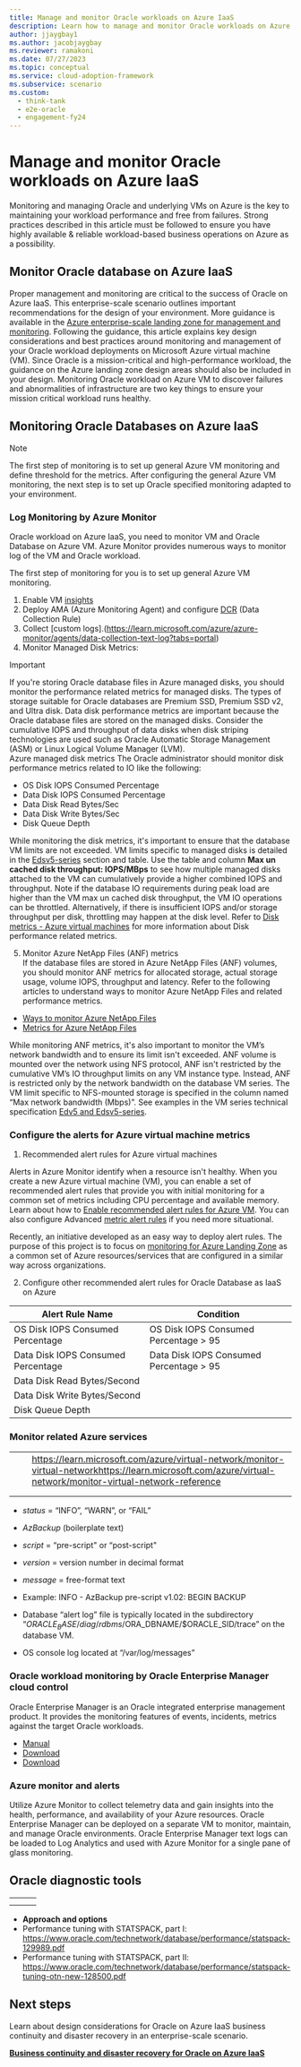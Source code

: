 ```yaml
---
title: Manage and monitor Oracle workloads on Azure IaaS
description: Learn how to manage and monitor Oracle workloads on Azure IaaS
author: jjaygbay1
ms.author: jacobjaygbay
ms.reviewer: ramakoni
ms.date: 07/27/2023
ms.topic: conceptual
ms.service: cloud-adoption-framework
ms.subservice: scenario
ms.custom: 
  - think-tank
  - e2e-oracle
  - engagement-fy24
---
```


# Manage and monitor Oracle workloads on Azure IaaS

Monitoring and managing Oracle and underlying VMs on Azure is the key to maintaining your workload performance and free from failures. Strong practices described in this article must be followed to ensure you have highly available & reliable workload-based business operations on Azure as a possibility.

## Monitor Oracle database on Azure IaaS

Proper management and monitoring are critical to the success of Oracle on Azure IaaS. This enterprise-scale scenario outlines important recommendations for the design of your environment. More guidance is available in the [Azure enterprise-scale landing zone for management and monitoring](https://learn.microsoft.com/azure/cloud-adoption-framework/ready/landing-zone/design-area/management). Following the guidance, this article explains key design considerations and best practices around monitoring and management of your Oracle workload deployments on Microsoft Azure virtual machine (VM). Since Oracle is a mission-critical and high-performance workload, the guidance on the Azure landing zone design areas should also be included in your design. Monitoring Oracle workload on Azure VM to discover failures and abnormalities of infrastructure are two key things to ensure your mission critical workload runs healthy.

## Monitoring Oracle Databases on Azure IaaS

> [!NOTE]
> The first step of monitoring is to set up general Azure VM monitoring and define threshold for the metrics. After configuring the general Azure VM monitoring, the next step is to set up Oracle specified monitoring adapted to your environment.

### Log Monitoring by Azure Monitor

Oracle workload on Azure IaaS, you need to monitor VM and Oracle Database on Azure VM. Azure Monitor provides numerous ways to monitor log of the VM and Oracle workload.

The first step of monitoring for you is to set up general Azure VM monitoring.

1. Enable VM [insights](https://learn.microsoft.com/azure/azure-monitor/vm/vminsights-enable-portal)
2. Deploy AMA (Azure Monitoring Agent) and configure [DCR](https://learn.microsoft.com/azure/azure-monitor/essentials/data-collection-rule-overview) (Data Collection Rule)
3. Collect [custom logs].(https://learn.microsoft.com/azure/azure-monitor/agents/data-collection-text-log?tabs=portal)
4. Monitor Managed Disk Metrics:

>[!IMPORTANT]
>If you're storing Oracle database files in Azure managed disks, you should monitor the performance related metrics for managed disks. The types of storage suitable for Oracle databases are Premium SSD, Premium SSD v2, and Ultra disk. 
>Data disk performance metrics are important because the Oracle database files are stored on the managed disks. Consider the cumulative IOPS and throughput of data disks when disk striping technologies are used such as Oracle Automatic Storage Management (ASM) or Linux Logical Volume Manager (LVM).   
>Azure managed disk metrics
>The Oracle administrator should monitor disk performance metrics related to IO like the following:
>
>- OS Disk IOPS Consumed Percentage
>- Data Disk IOPS Consumed Percentage
>- Data Disk Read Bytes/Sec
>- Data Disk Write Bytes/Sec
>- Disk Queue Depth
>
>While monitoring the disk metrics, it's important to ensure that the database VM limits are not exceeded. VM limits specific to managed disks is detailed in the [Edsv5-series](https://learn.microsoft.com/azure/virtual-machines/edv5-edsv5-series#edsv5-series) section and table. Use the table and column **Max un cached disk throughput: IOPS/MBps** to see how multiple managed disks attached to the VM can cumulatively provide a higher combined IOPS and throughput. Note if the database IO requirements during peak load are higher than the VM max un cached disk throughput, the VM IO operations can be throttled. Alternatively, if there is insufficient IOPS and/or storage throughput per disk, throttling may happen at the disk level. 
> Refer to [Disk metrics - Azure virtual machines](https://learn.microsoft.com/azure/virtual-machines/disks-metrics) for more information about Disk performance related metrics.

5. Monitor Azure NetApp Files (ANF) metrics   
If the database files are stored in Azure NetApp Files (ANF) volumes, you should monitor ANF metrics for allocated storage, actual storage usage, volume IOPS, throughput and latency. Refer to the following articles to understand ways to monitor Azure NetApp Files and related performance metrics.

- [Ways to monitor Azure NetApp Files](https://learn.microsoft.com/azure/azure-netapp-files/monitor-azure-netapp-files)
- [Metrics for Azure NetApp Files](https://learn.microsoft.com/azure/azure-netapp-files/azure-netapp-files-metrics)

While monitoring ANF metrics, it's also important to monitor the VM’s network bandwidth and to ensure its limit isn't exceeded. ANF volume is mounted over the network using NFS protocol, ANF isn't restricted by the cumulative VM’s IO throughput limits on any VM instance type. Instead, ANF is restricted only by the network bandwidth on the database VM series. The VM limit specific to NFS-mounted storage is specified in the column named “Max network bandwidth (Mbps)”. See examples in the VM series technical specification [Edv5 and Edsv5-series](https://learn.microsoft.com/azure/virtual-machines/edv5-edsv5-series).

### Configure the alerts for Azure virtual machine metrics

1. Recommended alert rules for Azure virtual machines    

Alerts in Azure Monitor identify when a resource isn't healthy. When you create a new Azure virtual machine (VM), you can enable a set of recommended alert rules that  provide you with initial monitoring for a common set of metrics including CPU percentage and available memory. Learn about how to [Enable recommended alert rules for Azure VM](https://learn.microsoft.com/azure/azure-monitor/vm/tutorial-monitor-vm-alert-recommended). You can also configure Advanced [metric alert rules](https://learn.microsoft.com/azure/azure-monitor/alerts/alerts-dynamic-thresholds) if you need more situational.

Recently, an initiative developed as an easy way to deploy alert rules. The purpose of this project is to focus on [monitoring for Azure Landing Zone](https://github.com/Azure/alz-monitor) as a common set of Azure resources/services that are configured in a similar way across organizations. 

2. Configure other recommended alert rules for Oracle Database as IaaS on Azure

| **Alert Rule Name** | **Condition** |
|---|---|
| OS Disk IOPS Consumed Percentage | OS Disk IOPS Consumed Percentage > 95 |
| Data Disk IOPS Consumed Percentage | Data Disk IOPS Consumed Percentage > 95 |
| Data Disk Read Bytes/Second | |
| Data Disk Write Bytes/Second | |
| Disk Queue Depth | |
  
### Monitor related Azure services
| | | |
|---|---|---|
| | | <https://learn.microsoft.com/azure/virtual-network/monitor-virtual-network><https://learn.microsoft.com/azure/virtual-network/monitor-virtual-network-reference><br> |
| | | |
| | | |

- _status_ = “INFO”, “WARN”, or “FAIL”
- _AzBackup_ (boilerplate text)
- _script_ = “pre-script" or “post-script"
- _version_ = version number in decimal format
- _message_ = free-format text

- Example:  INFO - AzBackup pre-script v1.02: BEGIN BACKUP
- Database “alert log” file is typically located in the subdirectory “$ORACLE_BASE/diag/rdbms/$ORA_DBNAME/$ORACLE_SID/trace” on the database VM.
- OS console log located at “/var/log/messages”

### Oracle workload monitoring by Oracle Enterprise Manager cloud control

Oracle Enterprise Manager is an Oracle integrated enterprise management product. It provides the monitoring features of events, incidents, metrics against the target Oracle workloads.

- [Manual](https://docs.oracle.com/en/enterprise-manager/index.html)
- [Download](https://www.oracle.com/enterprise-manager/downloads/cloud-control-downloads.html)
- [Download](https://blogs.oracle.com/observability/post/monitoring-best-practices-white-paper-for-enterprise-manager-13c-now-available)

### Azure monitor and alerts

Utilize Azure Monitor to collect telemetry data and gain insights into the health, performance, and availability of your Azure resources. Oracle Enterprise Manager can be deployed on a separate VM to monitor, maintain, and manage Oracle environments. Oracle Enterprise Manager text logs can be loaded to Log Analytics and used with Azure Monitor for a single pane of glass monitoring.

## Oracle diagnostic tools

| | | |
|---|---|---|
| | | |
| | | |

- **Approach and options**
- Performance tuning with STATSPACK, part I:  <https://www.oracle.com/technetwork/database/performance/statspack-129989.pdf>
- Performance tuning with STATSPACK, part II:  https://www.oracle.com/technetwork/database/performance/statspack-tuning-otn-new-128500.pdf

## Next steps

Learn about design considerations for Oracle on Azure IaaS business continuity and disaster recovery in an enterprise-scale scenario.

[**Business continuity and disaster recovery for Oracle on Azure IaaS**](https://microsofteur.sharepoint.com/:w:/t/DataMod/EV0lkrFLXaNGnSkrAz8gLToB7fnA5hCCqhg0vA1zV7Do2g?e=TgAFlf)
